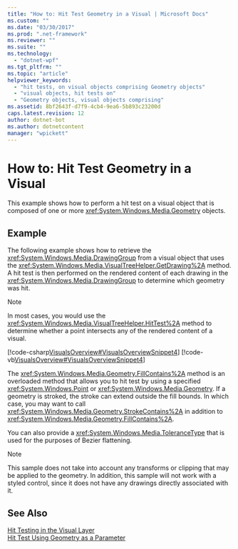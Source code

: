 ```yaml
---
title: "How to: Hit Test Geometry in a Visual | Microsoft Docs"
ms.custom: ""
ms.date: "03/30/2017"
ms.prod: ".net-framework"
ms.reviewer: ""
ms.suite: ""
ms.technology: 
  - "dotnet-wpf"
ms.tgt_pltfrm: ""
ms.topic: "article"
helpviewer_keywords: 
  - "hit tests, on visual objects comprising Geometry objects"
  - "visual objects, hit tests on"
  - "Geometry objects, visual objects comprising"
ms.assetid: 8bf2643f-d7f9-4cb4-9ea6-5b893c23200d
caps.latest.revision: 12
author: dotnet-bot
ms.author: dotnetcontent
manager: "wpickett"
---
```

# How to: Hit Test Geometry in a Visual
This example shows how to perform a hit test on a visual object that is composed of one or more <xref:System.Windows.Media.Geometry> objects.  
  
## Example  
 The following example shows how to retrieve the <xref:System.Windows.Media.DrawingGroup> from a visual object that uses the <xref:System.Windows.Media.VisualTreeHelper.GetDrawing%2A> method. A hit test is then performed on the rendered content of each drawing in the <xref:System.Windows.Media.DrawingGroup> to determine which geometry was hit.  
  
> [!NOTE]
>  In most cases, you would use the <xref:System.Windows.Media.VisualTreeHelper.HitTest%2A> method to determine whether a point intersects any of the rendered content of a visual.  
  
 [!code-csharp[VisualsOverview#VisualsOverviewSnippet4](../../../../samples/snippets/csharp/VS_Snippets_Wpf/VisualsOverview/CSharp/Window1.xaml.cs#visualsoverviewsnippet4)]
 [!code-vb[VisualsOverview#VisualsOverviewSnippet4](../../../../samples/snippets/visualbasic/VS_Snippets_Wpf/VisualsOverview/visualbasic/window1.xaml.vb#visualsoverviewsnippet4)]  
  
 The <xref:System.Windows.Media.Geometry.FillContains%2A> method is an overloaded method that allows you to hit test by using a specified <xref:System.Windows.Point> or <xref:System.Windows.Media.Geometry>. If a geometry is stroked, the stroke can extend outside the fill bounds. In which case, you may want to call <xref:System.Windows.Media.Geometry.StrokeContains%2A> in addition to <xref:System.Windows.Media.Geometry.FillContains%2A>.  
  
 You can also provide a <xref:System.Windows.Media.ToleranceType> that is used for the purposes of Bezier flattening.  
  
> [!NOTE]
>  This sample does not take into account any transforms or clipping that may be applied to the geometry. In addition, this sample will not work with a styled control, since it does not have any drawings directly associated with it.  
  
## See Also  
 [Hit Testing in the Visual Layer](../../../../docs/framework/wpf/graphics-multimedia/hit-testing-in-the-visual-layer.md)   
 [Hit Test Using Geometry as a Parameter](../../../../docs/framework/wpf/graphics-multimedia/how-to-hit-test-using-geometry-as-a-parameter.md)
